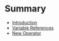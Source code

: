 # Summary

* [Introduction](README.md)
* [Variable References](variable_references/README.md)
* [New Operator](new_operator/README.md)

